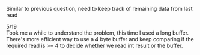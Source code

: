 Similar to previous question, need to keep track of remaining data from last read

5/19\
Took me a while to understand the problem, this time I used a long buffer.\
There's more efficient way to use a 4 byte buffer and keep comparing if the\
required read is >= 4 to decide whether we read int result or the buffer.
